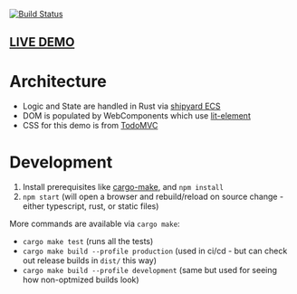 [![Build Status](https://github.com/dakom/todo-shipyard-lit/workflows/Test%2C%20Build%2C%20and%20Deploy/badge.svg)](https://github.com/dakom/todo-shipyard-lit/actions)

## [LIVE DEMO](https://dakom.github.io/todo-shipyard-lit)

# Architecture

* Logic and State are handled in Rust via [shipyard ECS](https://github.com/leudz/shipyard)
* DOM is populated by WebComponents which use [lit-element](https://lit-element.polymer-project.org/)
* CSS for this demo is from [TodoMVC](http://todomvc.com/)

# Development

1. Install prerequisites like [cargo-make](https://github.com/sagiegurari/cargo-make), and `npm install`
2. `npm start` (will open a browser and rebuild/reload on source change - either typescript, rust, or static files)

More commands are available via `cargo make`:

* `cargo make test` (runs all the tests)
* `cargo make build --profile production` (used in ci/cd - but can check out release builds in `dist/` this way)
* `cargo make build --profile development` (same but used for seeing how non-optmized builds look)